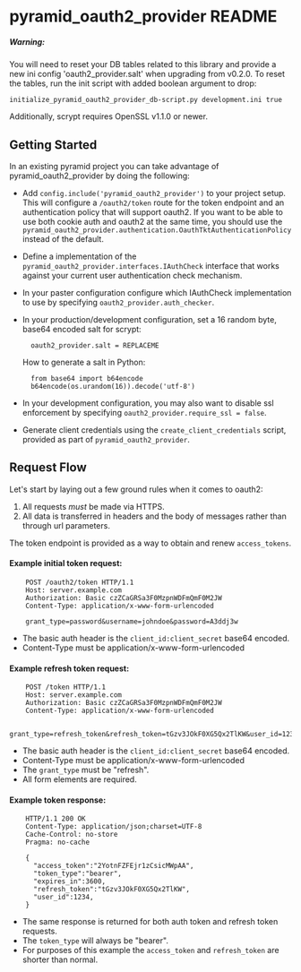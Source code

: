 pyramid_oauth2_provider README
==============================


##### Warning: 
You will need to reset your DB tables related to this library and 
provide a new ini config 'oauth2_provider.salt' when upgrading from v0.2.0.
To reset the tables, run the init script with added boolean argument to drop:

    initialize_pyramid_oauth2_provider_db-script.py development.ini true

Additionally, scrypt requires OpenSSL v1.1.0 or newer.

Getting Started
---------------

In an existing pyramid project you can take advantage of pyramid_oauth2_provider
by doing the following:

* Add `config.include('pyramid_oauth2_provider')` to your project setup. This
  will configure a `/oauth2/token` route for the token endpoint and an
  authentication policy that will support oauth2. If you want to be able to use 
  both cookie auth and oauth2 at the same time, you should use the
  `pyramid_oauth2_provider.authentication.OauthTktAuthenticationPolicy` instead
  of the default.
* Define a implementation of the `pyramid_oauth2_provider.interfaces.IAuthCheck`
  interface that works against your current user authentication check mechanism.
* In your paster configuration configure which IAuthCheck implementation to use
  by specifying `oauth2_provider.auth_checker`.
* In your production/development configuration, set a 16 random byte, base64 
  encoded salt for scrypt:
        
        oauth2_provider.salt = REPLACEME
        
  How to generate a salt in Python:
  
        from base64 import b64encode
        b64encode(os.urandom(16)).decode('utf-8')

* In your development configuration, you may also want to disable ssl
  enforcement by specifying `oauth2_provider.require_ssl = false`.
* Generate client credentials using the `create_client_credentials` script,
  provided as part of `pyramid_oauth2_provider`.

Request Flow
------------
Let's start by laying out a few ground rules when it comes to oauth2:

1. All requests *must* be made via HTTPS.
2. All data is transferred in headers and the body of messages rather than
   through url parameters.

The token endpoint is provided as a way to obtain and renew `access_tokens`.

#### Example initial token request:

        POST /oauth2/token HTTP/1.1
        Host: server.example.com
        Authorization: Basic czZCaGRSa3F0MzpnWDFmQmF0M2JW
        Content-Type: application/x-www-form-urlencoded

        grant_type=password&username=johndoe&password=A3ddj3w

* The basic auth header is the `client_id:client_secret` base64 encoded.
* Content-Type must be application/x-www-form-urlencoded

#### Example refresh token request:

        POST /token HTTP/1.1
        Host: server.example.com
        Authorization: Basic czZCaGRSa3F0MzpnWDFmQmF0M2JW
        Content-Type: application/x-www-form-urlencoded

        grant_type=refresh_token&refresh_token=tGzv3JOkF0XG5Qx2TlKW&user_id=1234

* The basic auth header is the `client_id:client_secret` base64 encoded.
* Content-Type must be application/x-www-form-urlencoded
* The `grant_type` must be "refresh".
* All form elements are required.

#### Example token response:

        HTTP/1.1 200 OK
        Content-Type: application/json;charset=UTF-8
        Cache-Control: no-store
        Pragma: no-cache

        {
          "access_token":"2YotnFZFEjr1zCsicMWpAA",
          "token_type":"bearer",
          "expires_in":3600,
          "refresh_token":"tGzv3JOkF0XG5Qx2TlKW",
          "user_id":1234,
        }

* The same response is returned for both auth token and refresh token requests.
* The `token_type` will always be "bearer".
* For purposes of this example the `access_token` and `refresh_token` are
  shorter than normal.
